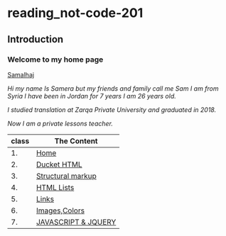 # reading_not-code-201
## Introduction
### Welcome to my home page

[Samalhaj](https://github.com/samalhaj1)

*Hi my name Is Samera but my friends and family call me Sam I am from Syria I have been in Jordan for 7 years I am 26 years old.*

*I studied translation at Zarqa Private University and graduated in 2018.*

*Now I am a private lessons teacher.*


|class  |The Content |
|--------|-------------|
|1.      |[Home](https://github.com/samalhaj1/Code-201-Reading-Notes/blob/main/README.md)|
|2.      |[Ducket HTML](https://github.com/samalhaj1/Code-201-Reading-Notes/blob/main/read-01.md)|
|3.      |[Structural markup](https://github.com/samalhaj1/Code-201-Reading-Notes/blob/main/class-02.md)|
|4.      |[HTML Lists](https://github.com/samalhaj1/Code-201-Reading-Notes/blob/main/read03.md)|
|5.      |[Links](https://github.com/samalhaj1/Code-201-Reading-Notes/blob/main/Reado4.md)|
|6.      |[Images,Colors](https://github.com/samalhaj1/Code-201-Reading-Notes/blob/main/read-05.md)| 
|7.      |[JAVASCRIPT & JQUERY](https://github.com/samalhaj1/Code-201-Reading-Notes/blob/main/duckettjs.md)|














